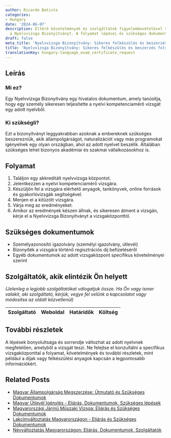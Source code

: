 ```yaml
---
author: Ricardo Batista
categories:
- Hungary
date: '2024-06-07'
description: Eltérő követelmények és szolgáltatók figyelembevételével vásárolja meg
  a Nyelvvizsga Bizonyítványt. A folyamat lépései és szükséges dokumentumok áttekintése.
draft: false
meta_title: 'Nyelvvizsga Bizonyítvány: Sikeres felkészülés és beszerzés folyamata'
title: 'Nyelvvizsga Bizonyítvány: Sikeres felkészülés és beszerzés folyamata'
translationKey: hungary-language_exam_certificate_request
---
```



## Leírás
### Mi ez?
Egy Nyelvvizsga Bizonyítvány egy hivatalos dokumentum, amely tanúsítja, hogy egy személy sikeresen teljesítette a nyelvi kompetenciamérő vizsgát egy adott nyelvből.

### Ki szükségli?
Ezt a bizonyítványt leggyakrabban azoknak a embereknek szükséges beszerezniük, akik állampolgárságot, naturalizációt vagy más programokat igényelnek egy olyan országban, ahol az adott nyelvet beszélik. Általában szükséges lehet bizonyos akadémiai és szakmai vállalkozásokhoz is.

## Folyamat
1. Találjon egy akkreditált nyelvvizsga központot.
2. Jelentkezzen a nyelvi kompetenciamérő vizsgára.
3. Készüljön fel a vizsgára elérhető anyagok, tankönyvek, online források és gyakorlóvizsgák segítségével.
4. Menjen el a kitűzött vizsgára.
5. Várja meg az eredményeket.
6. Amikor az eredmények készen állnak, és sikeresen átment a vizsgán, kérje el a Nyelvvizsga Bizonyítványt a vizsgaközponttól.

## Szükséges dokumentumok
- Személyazonosító igazolvány (személyi igazolvány, útlevél)
- Bizonyíték a vizsgára történő regisztrációs díj befizetéséről
- Egyéb dokumentumok az adott vizsgaközpont specifikus követelményei szerint

## Szolgáltatók, akik elintézik Ön helyett

_(Jelenleg a legjobb szolgáltatókat válogatjuk össze. Ha Ön vagy ismer valakit, aki szolgáltató, kérjük, vegye fel velünk a kapcsolatot vagy módosítsa az oldalt közvetlenül)_

| Szolgáltató     |     Weboldal    |     Határidők    |       Költség     |
| :-------------: | :-------------: |  :-------------: | :-------------: |

## További részletek
A lépések bonyolultsága és sorrendje változhat az adott nyelvnek megfelelően, amelyből a vizsgát teszi. Ne felejtse el konzultálni a specifikus vizsgaközponttal a folyamat, követelmények és további részletek, mint például a díjak vagy felkészülési anyagok kapcsán a legpontosabb információkért.


## Related Posts

- [Magyar Állampolgárság Megszerzése: Útmutató és Szükséges Dokumentumok](https://tramitit.com/hu/guides/hungary/allampolgarsagi_kerelmek/)
- [Magyar Útlevél Igénylés - Eljárás, Dokumentumok, Szükséges lépések](https://tramitit.com/hu/guides/hungary/utlevel_igenylese/)
- [Magyarországi Jármű Műszaki Vizsga: Eljárás és Szükséges Dokumentumok](https://tramitit.com/hu/guides/hungary/gepjarmu_muszaki_vizsga_idopont_foglalas/)
- [Lakcímváltoztatás Magyarországon - Eljárás és Szükséges Dokumentumok](https://tramitit.com/hu/guides/hungary/lakohely_bejelentese/)
- [Névváltoztatás Magyarországon: Eljárás, Dokumentumok, Szolgáltatók](https://tramitit.com/hu/guides/hungary/nevvaltoztatas_bejelentese/)
